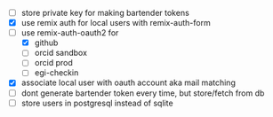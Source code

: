 - [ ] store private key for making bartender tokens
- [x] use remix auth for local users with remix-auth-form
- [ ] use remix-auth-oauth2 for
  - [x] github
  - [ ] orcid sandbox
  - [ ] orcid prod
  - [ ] egi-checkin
- [x] associate local user with oauth account aka mail matching
- [ ] dont generate bartender token every time, but store/fetch from db
- [ ] store users in postgresql instead of sqlite
